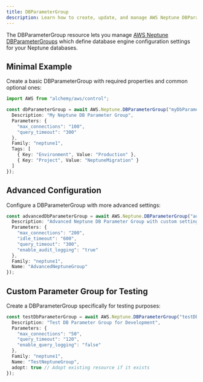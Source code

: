 ```yaml
---
title: DBParameterGroup
description: Learn how to create, update, and manage AWS Neptune DBParameterGroups using Alchemy Cloud Control.
---
```



The DBParameterGroup resource lets you manage [AWS Neptune DBParameterGroups](https://docs.aws.amazon.com/neptune/latest/userguide/) which define database engine configuration settings for your Neptune databases.

## Minimal Example

Create a basic DBParameterGroup with required properties and common optional ones:

```ts
import AWS from "alchemy/aws/control";

const dbParameterGroup = await AWS.Neptune.DBParameterGroup("myDbParameterGroup", {
  Description: "My Neptune DB Parameter Group",
  Parameters: {
    "max_connections": "100",
    "query_timeout": "300"
  },
  Family: "neptune1",
  Tags: [
    { Key: "Environment", Value: "Production" },
    { Key: "Project", Value: "NeptuneMigration" }
  ]
});
```

## Advanced Configuration

Configure a DBParameterGroup with more advanced settings:

```ts
const advancedDbParameterGroup = await AWS.Neptune.DBParameterGroup("advancedDbParameterGroup", {
  Description: "Advanced Neptune DB Parameter Group with custom settings",
  Parameters: {
    "max_connections": "200",
    "idle_timeout": "600",
    "query_timeout": "300",
    "enable_audit_logging": "true"
  },
  Family: "neptune1",
  Name: "AdvancedNeptuneGroup"
});
```

## Custom Parameter Group for Testing

Create a DBParameterGroup specifically for testing purposes:

```ts
const testDbParameterGroup = await AWS.Neptune.DBParameterGroup("testDbParameterGroup", {
  Description: "Test DB Parameter Group for Development",
  Parameters: {
    "max_connections": "50",
    "query_timeout": "120",
    "enable_query_logging": "false"
  },
  Family: "neptune1",
  Name: "TestNeptuneGroup",
  adopt: true // Adopt existing resource if it exists
});
```
